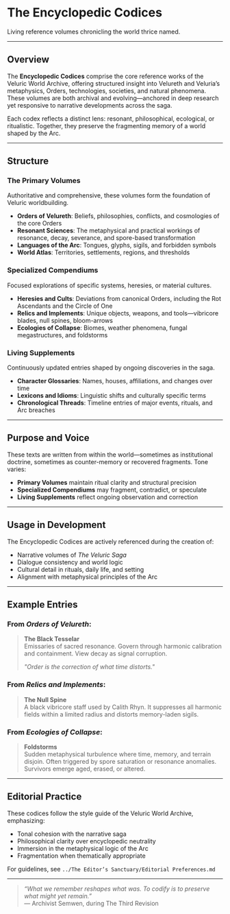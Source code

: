 # The Encyclopedic Codices  
Living reference volumes chronicling the world thrice named.

---

## Overview  
The **Encyclopedic Codices** comprise the core reference works of the Veluric World Archive, offering structured insight into Velureth and Veluria’s metaphysics, Orders, technologies, societies, and natural phenomena. These volumes are both archival and evolving—anchored in deep research yet responsive to narrative developments across the saga.

Each codex reflects a distinct lens: resonant, philosophical, ecological, or ritualistic. Together, they preserve the fragmenting memory of a world shaped by the Arc.

---

## Structure  

### The Primary Volumes  
Authoritative and comprehensive, these volumes form the foundation of Veluric worldbuilding.  
- **Orders of Velureth**: Beliefs, philosophies, conflicts, and cosmologies of the core Orders  
- **Resonant Sciences**: The metaphysical and practical workings of resonance, decay, severance, and spore-based transformation  
- **Languages of the Arc**: Tongues, glyphs, sigils, and forbidden symbols  
- **World Atlas**: Territories, settlements, regions, and thresholds  

### Specialized Compendiums  
Focused explorations of specific systems, heresies, or material cultures.  
- **Heresies and Cults**: Deviations from canonical Orders, including the Rot Ascendants and the Circle of One  
- **Relics and Implements**: Unique objects, weapons, and tools—vibricore blades, null spines, bloom-arrows  
- **Ecologies of Collapse**: Biomes, weather phenomena, fungal megastructures, and foldstorms  

### Living Supplements  
Continuously updated entries shaped by ongoing discoveries in the saga.  
- **Character Glossaries**: Names, houses, affiliations, and changes over time  
- **Lexicons and Idioms**: Linguistic shifts and culturally specific terms  
- **Chronological Threads**: Timeline entries of major events, rituals, and Arc breaches  

---

## Purpose and Voice  
These texts are written from within the world—sometimes as institutional doctrine, sometimes as counter-memory or recovered fragments. Tone varies:  
- **Primary Volumes** maintain ritual clarity and structural precision  
- **Specialized Compendiums** may fragment, contradict, or speculate  
- **Living Supplements** reflect ongoing observation and correction  

---

## Usage in Development  
The Encyclopedic Codices are actively referenced during the creation of:  
- Narrative volumes of *The Veluric Saga*  
- Dialogue consistency and world logic  
- Cultural detail in rituals, daily life, and setting  
- Alignment with metaphysical principles of the Arc  

---

## Example Entries

### From *Orders of Velureth*:  
> **The Black Tesselar**  
> Emissaries of sacred resonance. Govern through harmonic calibration and containment. View decay as signal corruption.  
>  
> *"Order is the correction of what time distorts."*

### From *Relics and Implements*:  
> **The Null Spine**  
> A black vibricore staff used by Calith Rhyn. It suppresses all harmonic fields within a limited radius and distorts memory-laden sigils.  

### From *Ecologies of Collapse*:  
> **Foldstorms**  
> Sudden metaphysical turbulence where time, memory, and terrain disjoin. Often triggered by spore saturation or resonance anomalies. Survivors emerge aged, erased, or altered.  

---

## Editorial Practice  
These codices follow the style guide of the Veluric World Archive, emphasizing:  
- Tonal cohesion with the narrative saga  
- Philosophical clarity over encyclopedic neutrality  
- Immersion in the metaphysical logic of the Arc  
- Fragmentation when thematically appropriate  

For guidelines, see `../The Editor’s Sanctuary/Editorial Preferences.md`

---

> *“What we remember reshapes what was. To codify is to preserve what might yet remain.”*  
— Archivist Semwen, during The Third Revision
